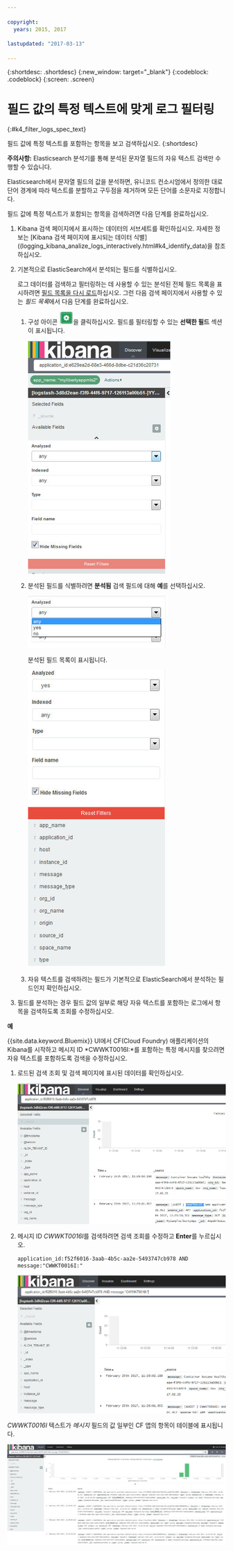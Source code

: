 ```yaml
---

copyright:
  years: 2015, 2017

lastupdated: "2017-03-13"

---
```



{:shortdesc: .shortdesc}
{:new_window: target="_blank"}
{:codeblock: .codeblock}
{:screen: .screen}

# 필드 값의 특정 텍스트에 맞게 로그 필터링
{:#k4_filter_logs_spec_text}

필드 값에 특정 텍스트를 포함하는 항목을 보고 검색하십시오.
{:shortdesc}

**주의사항:** Elasticsearch 분석기를 통해 분석된 문자열 필드의 자유 텍스트 검색만 수행할 수 있습니다. 
    
Elasticsearch에서 문자열 필드의 값을 분석하면, 유니코드 컨소시엄에서 정의한 대로 단어 경계에 따라 텍스트를 분할하고 구두점을 제거하며 모든 단어를 소문자로 지정합니다.
    
필드 값에 특정 텍스트가 포함되는 항목을 검색하려면 다음 단계를 완료하십시오.

1. Kibana 검색 페이지에서 표시하는 데이터의 서브세트를 확인하십시오. 자세한 정보는 [Kibana 검색 페이지에 표시되는 데이터 식별]((logging_kibana_analize_logs_interactively.html#k4_identify_data)을 참조하십시오.

2. 기본적으로 ElasticSearch에서 분석되는 필드를 식별하십시오.

    로그 데이터를 검색하고 필터링하는 데 사용할 수 있는 분석된 전체 필드 목록을 표시하려면 [필드 목록을 다시 로드](logging_kibana_analize_logs_interactively.html#kibana_discover_view_reload_fields)하십시오. 그런 다음 검색 페이지에서 사용할 수 있는 *필드 목록*에서 다음 단계를 완료하십시오.
    
    1. 구성 아이콘 ![구성 아이콘](images/k4_configure_icon.jpg "구성 아이콘")을 클릭하십시오. 필드를 필터링할 수 있는 **선택한 필드** 섹션이 표시됩니다.

        ![특정 속성이 있는 필드를 보여주는 구성 섹션](images/k4_reset_filters.jpg "특정 속성이 있는 필드를 보여주는 구성 섹션")
    
    2. 분석된 필드를 식별하려면 **분석됨** 검색 필드에 대해 **예**를 선택하십시오.

        ![분석된 속성](images/k4_reset_filters_analyze_options.jpg "분석된 속성")
    
        분석된 필드 목록이 표시됩니다.
    
        ![분석된 필드 목록](images/k4_list_analyzed_fields.jpg "분석된 필드 목록")
        
         
    3. 자유 텍스트를 검색하려는 필드가 기본적으로 ElasticSearch에서 분석하는 필드인지 확인하십시오.
    
3. 필드를 분석하는 경우 필드 값의 일부로 해당 자유 텍스트를 포함하는 로그에서 항목을 검색하도록 조회를 수정하십시오.

    
**예**

{{site.data.keyword.Bluemix}} UI에서 CF(Cloud Foundry) 애플리케이션의 Kibana를 시작하고 메시지 ID *CWWKT0016I:*를 포함하는 특정 메시지를 찾으려면 자유 텍스트를 포함하도록 검색을 수정하십시오.
    
1. 로드된 검색 조회 및 검색 페이지에 표시된 데이터를 확인하십시오.
       
    ![기본 검색 조회](images/k4_filter_by_text_default_query.jpg "기본 검색 조회")
        
2. 메시지 ID *CWWKT0016I*를 검색하려면 검색 조회를 수정하고 **Enter**를 누르십시오.
    
    ```
	application_id:f52f6016-3aab-4b5c-aa2e-5493747cb978 AND message:"CWWKT0016I:" 
	```
        
    ![조회 수정](images/k4_filter_by_text_modify_query.jpg "조회 수정")
      
    
*CWWKT0016I* 텍스트가 *메시지* 필드의 값 일부인 CF 앱의 항목이 테이블에 표시됩니다.
    
![새 검색 보기](images/k4_filter_by_text_result_query.jpg "새 검색 보기")     	
        
 
 
